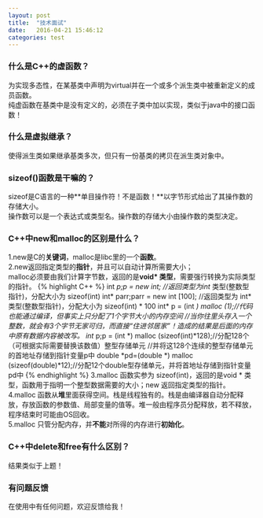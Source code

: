 ```yaml
---
layout: post
title:  "技术面试"
date:   2016-04-21 15:46:12
categories: test
---
```


### 什么是C++的**虚函数**？  
为实现多态性，在某基类中声明为virtual并在一个或多个派生类中被重新定义的成员函数。  
纯虚函数在基类中是没有定义的，必须在子类中加以实现，类似于java中的接口函数！

### 什么是**虚拟继承**？  
使得派生类如果继承基类多次，但只有一份基类的拷贝在派生类对象中。

### sizeof()函数是干嘛的？  
sizeof是C语言的一种**单目操作符！不是函数！**以字节形式给出了其操作数的存储大小。  
操作数可以是一个表达式或类型名。操作数的存储大小由操作数的类型决定。　
	
### C++中new和malloc的区别是什么？  
1.new是C的**关键词**，malloc是libc里的一个**函数**。  
2.new返回指定类型的**指针**，并且可以自动计算所需要大小；  
malloc必须要由我们计算字节数，返回的是**void* 类型**，需要强行转换为实际类型的指针。
{% highlight C++ %} 
int *p;p = new int; //返回类型为int* 类型(整数型指针)，分配大小为 sizeof(int)
int* parr;parr = new int [100]; //返回类型为 int* 类型(整数型指针)，分配大小为 sizeof(int) * 100
int* p = (int *) malloc (1);//代码也能通过编译，但事实上只分配了1个字节大小的内存空间
//当你往里头存入一个整数，就会有3个字节无家可归，而直接“住进邻居家”！造成的结果是后面的内存中原有数据内容被改写。
int* p;p = (int *) malloc (sizeof(int)*128);//分配128个（可根据实际需要替换该数值）整型存储单元
//并将这128个连续的整型存储单元的首地址存储到指针变量p中
double *pd=(double *) malloc (sizeof(double)*12);//分配12个double型存储单元，并将首地址存储到指针变量pd中
{% endhighlight %}
3.malloc 函数实参为 sizeof(int)，返回的是void * 类型，函数用于指明一个整型数据需要的大小；new 返回指定类型的指针。  
4.malloc 函数从**堆**里面获得空间。栈是线程独有的。栈是由编译器自动分配释放，存放函数的参数值、局部变量的值等。堆一般由程序员分配释放，若不释放，程序结束时可能由OS回收。  
5.malloc 只管分配内存，并**不能**对所得的内存进行**初始化**。

### C++中delete和free有什么区别？  
结果类似于上题！

### 有问题反馈
在使用中有任何问题，欢迎反馈给我！
